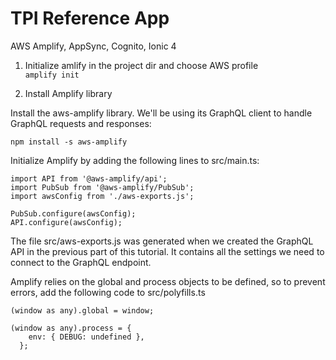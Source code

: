 # TPI Reference App

AWS Amplify, AppSync, Cognito, Ionic 4


1. Initialize amlify in the project dir and choose AWS profile      
  ```amplify init```


2. Install Amplify library

Install the aws-amplify library. We'll be using its GraphQL client to handle GraphQL requests and responses:

```npm install -s aws-amplify```

Initialize Amplify by adding the following lines to src/main.ts:

```
import API from '@aws-amplify/api';  
import PubSub from '@aws-amplify/PubSub';  
import awsConfig from './aws-exports.js';

PubSub.configure(awsConfig);  
API.configure(awsConfig);  

```
The file src/aws-exports.js was generated when we created the GraphQL API in the previous part of this tutorial. It contains all the settings we need to connect to the GraphQL endpoint.

Amplify relies on the global and process objects to be defined, so to prevent errors, add the following code to src/polyfills.ts

```
(window as any).global = window;

(window as any).process = {
    env: { DEBUG: undefined },
  };

```

      
